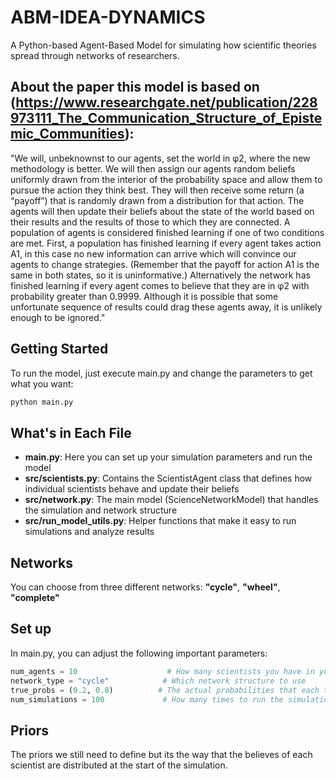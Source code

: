 # ABM-IDEA-DYNAMICS

A Python-based Agent-Based Model for simulating how scientific theories spread through networks of researchers. 

## About the paper this model is based on (https://www.researchgate.net/publication/228973111_The_Communication_Structure_of_Epistemic_Communities):
"We will, unbeknownst to our agents, set the world in φ2, where the new
methodology is better. We will then assign our agents random beliefs uniformly drawn from the interior of the probability space and allow them to
pursue the action they think best. They will then receive some return (a
“payoff”) that is randomly drawn from a distribution for that action. The
agents will then update their beliefs about the state of the world based on
their results and the results of those to which they are connected. A population of agents is considered finished learning if one of two conditions are
met. First, a population has finished learning if every agent takes action A1,
in this case no new information can arrive which will convince our agents to
change strategies. (Remember that the payoff for action A1 is the same in
both states, so it is uninformative.) Alternatively the network has finished
learning if every agent comes to believe that they are in φ2 with probability
greater than 0.9999. Although it is possible that some unfortunate sequence
of results could drag these agents away, it is unlikely enough to be ignored."

## Getting Started

To run the model, just execute main.py and change the parameters to get what you want:

```bash
python main.py
```

## What's in Each File

- **main.py**: Here you can set up your simulation parameters and run the model
- **src/scientists.py**: Contains the ScientistAgent class that defines how individual scientists behave and update their beliefs
- **src/network.py**: The main model (ScienceNetworkModel) that handles the simulation and network structure
- **src/run_model_utils.py**: Helper functions that make it easy to run simulations and analyze results

## Networks

You can choose from three different networks: **"cycle"**, **"wheel"**, **"complete"**

## Set up 

In main.py, you can adjust the following important parameters:

```python
num_agents = 10                    # How many scientists you have in your network
network_type = "cycle"            # Which network structure to use
true_probs = (0.2, 0.8)          # The actual probabilities that each theory is correct
num_simulations = 100             # How many times to run the simulation
```

## Priors

The priors we still need to define but its the way that the believes of each scientist are distributed at the start of the simulation.


